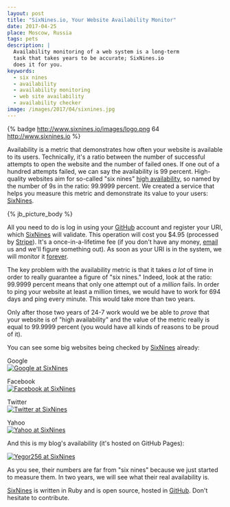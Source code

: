 ```yaml
---
layout: post
title: "SixNines.io, Your Website Availability Monitor"
date: 2017-04-25
place: Moscow, Russia
tags: pets
description: |
  Availability monitoring of a web system is a long-term
  task that takes years to be accurate; SixNines.io
  does it for you.
keywords:
  - six nines
  - availability
  - availability monitoring
  - web site availability
  - availability checker
image: /images/2017/04/sixnines.jpg
---
```


{% badge http://www.sixnines.io/images/logo.png 64 http://www.sixnines.io %}

Availability is a metric that demonstrates how often your website
is available to its users. Technically, it's a ratio between the number of successful
attempts to open the website and the number of failed ones. If one out of a hundred
attempts failed, we can say the availability is 99 percent. High-quality
websites aim for so-called "six nines"
[high availability](https://en.wikipedia.org/wiki/High_availability), so named by the
number of 9s in the ratio: 99.9999 percent. We created a service that helps
you measure this metric and demonstrate its value to your users:
[SixNines](http://www.sixnines.io).

<!--more-->

{% jb_picture_body %}

All you need to do is log in using your
[GitHub](https://www.github.com) account and register
your URI, which [SixNines](http://www.sixnines.io) will
validate. This operation will cost you
$4.95 (processed by [Stripe](https://www.stripe.com)).
It's a once-in-a-lifetime fee
(if you don't have any money, [email](mailto:free@sixnines.io) us and we'll figure something out).
As soon as your URI is in the system, we will monitor it
[forever](http://www.sixnines.io/terms).

The key problem with the availability metric is that it takes
_a lot_ of time in order to really guarantee a figure of "six nines."
Indeed, look at the ratio: 99.9999 percent means that only one attempt
out of a _million_ fails. In order to ping your website at least a million
times, we would have to work for 694 days and ping every minute. This
would take more than two years.

Only after those two years of 24-7 work would we be able to _prove_ that
your website is of "high availability" and the value of the metric
really is equal to 99.9999 percent (you would have all kinds of reasons to be proud of it).

You can see some big websites being checked by
[SixNines](http://www.sixnines.io) already:

Google<br/>
[![Google at SixNines](http://www.sixnines.io/b/4739)](http://www.sixnines.io/h/4739)

Facebook<br/>
[![Facebook at SixNines](http://www.sixnines.io/b/e203)](http://www.sixnines.io/h/e203)

Twitter<br/>
[![Twitter at SixNines](http://www.sixnines.io/b/cd52)](http://www.sixnines.io/h/cd52)

Yahoo<br/>
[![Yahoo at SixNines](http://www.sixnines.io/b/63d1)](http://www.sixnines.io/h/63d1)

And this is my blog's availability (it's hosted on GitHub Pages):

[![Yegor256 at SixNines](http://www.sixnines.io/b/3ba1652f)](http://www.sixnines.io/h/3ba1652f)

As you see, their numbers are far from "six nines" because we just started
to measure them. In two years, we will see what their real availability is.

[SixNines](http://www.sixnines.io) is written in Ruby and is open source, hosted in
[GitHub](https://github.com/yegor256/sixnines). Don't hesitate to contribute.
